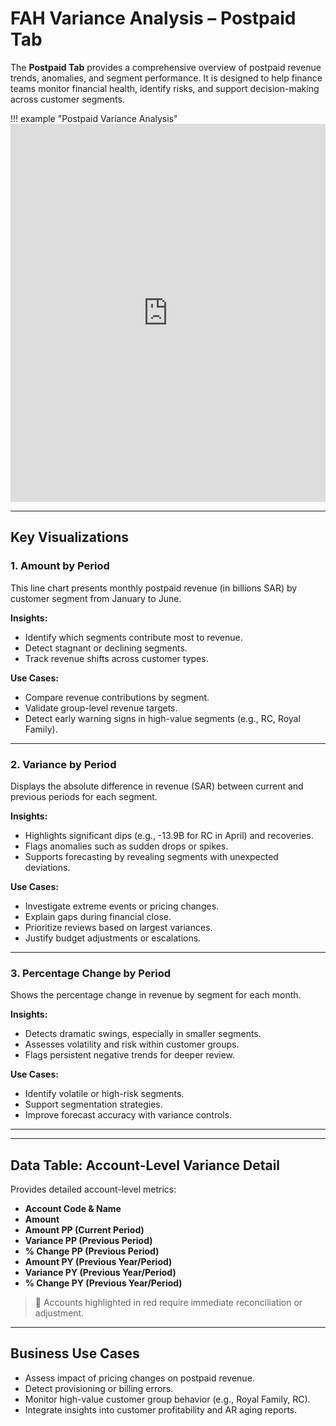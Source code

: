 # FAH Variance Analysis – Postpaid Tab

The **Postpaid Tab** provides a comprehensive overview of postpaid revenue trends, anomalies, and segment performance. It is designed to help finance teams monitor financial health, identify risks, and support decision-making across customer segments.

!!! example "Postpaid Variance Analysis"
    <iframe frameborder="0" style="width:100%;height:605px;" src="https://viewer.diagrams.net/?tags=%7B%7D&lightbox=1&highlight=0000ff&edit=_blank&layers=1&nav=1&title=FAH%20Variance%20Analysis.drawio&dark=auto#Uhttps%3A%2F%2Fdrive.google.com%2Fuc%3Fid%3D1jTICB2P4qRS14aOCfZZjp2uEhzHNe8es%26export%3Ddownload"></iframe>

---

## Key Visualizations

### 1. Amount by Period

This line chart presents monthly postpaid revenue (in billions SAR) by customer segment from January to June.

**Insights:**
- Identify which segments contribute most to revenue.
- Detect stagnant or declining segments.
- Track revenue shifts across customer types.

**Use Cases:**
- Compare revenue contributions by segment.
- Validate group-level revenue targets.
- Detect early warning signs in high-value segments (e.g., RC, Royal Family).

---

### 2. Variance by Period

Displays the absolute difference in revenue (SAR) between current and previous periods for each segment.

**Insights:**
- Highlights significant dips (e.g., -13.9B for RC in April) and recoveries.
- Flags anomalies such as sudden drops or spikes.
- Supports forecasting by revealing segments with unexpected deviations.

**Use Cases:**
- Investigate extreme events or pricing changes.
- Explain gaps during financial close.
- Prioritize reviews based on largest variances.
- Justify budget adjustments or escalations.

---

### 3. Percentage Change by Period

Shows the percentage change in revenue by segment for each month.

**Insights:**
- Detects dramatic swings, especially in smaller segments.
- Assesses volatility and risk within customer groups.
- Flags persistent negative trends for deeper review.

**Use Cases:**
- Identify volatile or high-risk segments.
- Support segmentation strategies.
- Improve forecast accuracy with variance controls.

---


---

## Data Table: Account-Level Variance Detail

Provides detailed account-level metrics:
- **Account Code & Name**
- **Amount**
- **Amount PP (Current Period)**
- **Variance PP (Previous Period)**
- **% Change PP (Previous Period)**
- **Amount PY (Previous Year/Period)**
- **Variance PY (Previous Year/Period)**
- **% Change PY (Previous Year/Period)**

> 📌 Accounts highlighted in red require immediate reconciliation or adjustment.

---

## Business Use Cases

- Assess impact of pricing changes on postpaid revenue.
- Detect provisioning or billing errors.
- Monitor high-value customer group behavior (e.g., Royal Family, RC).
- Integrate insights into customer profitability and AR aging reports.

